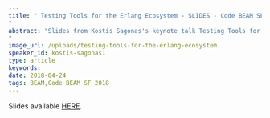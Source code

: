 ```yaml
---
title: " Testing Tools for the Erlang Ecosystem - SLIDES - Code BEAM SF 2018
"
abstract: "Slides from Kostis Sagonas's keynote talk Testing Tools for the Erlang Ecosystem - Code BEAM SF 2018
"
image_url: /uploads/testing-tools-for-the-erlang-ecosystem
speaker_id: kostis-sagonas1
type: article
keywords: 
date: 2018-04-24
tags: BEAM,Code BEAM SF 2018
---
```

Slides available <a href="/uploads/media/default/0001/01/fd33426166979d663b0f6040a46cad6e2fe149cc.pdf" target="_blank">HERE</a>.
